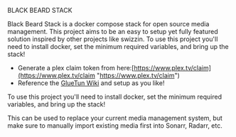 BLACK BEARD STACK

Black Beard Stack is a docker compose stack for open source media management.
This project aims to be an easy to setup yet fully featured solution inspired by other projects like swizzin.
To use this project you'll need to install docker, set the minimum required variables, and bring up the stack!
- Generate a plex claim token from here:[https://www.plex.tv/claim](https://www.plex.tv/claim "https://www.plex.tv/claim")
- Reference the [GlueTun Wiki](https://github.com/qdm12/gluetun-wiki) and setup as you like!

To use this project you'll need to install docker, set the minimum required variables, and bring up the stack!

This can be used to replace your current media management system, but make sure to manually import existing media first into Sonarr, Radarr, etc.
